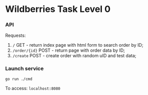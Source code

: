 # Wildberries Task Level 0


### API

Requests:
1. `/` GET - return index page with html form to search order by ID;
2. `/order/{id}` POST - return page with order data by ID;
3. `/create` POST - create order with random uID and test data;


### Launch service

`go run ./cmd`

To access: `localhost:8080`


